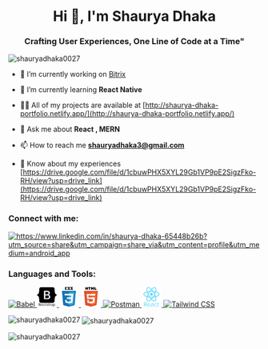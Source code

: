 <h1 align="center">Hi 👋, I'm Shaurya Dhaka</h1>
<h3 align="center">Crafting User Experiences, One Line of Code at a Time"
</h3>

<p align="left"> <img src="https://komarev.com/ghpvc/?username=shauryadhaka0027&label=Profile%20views&color=0e75b6&style=flat" alt="shauryadhaka0027" /> </p>

- 🔭 I’m currently working on [Bitrix](https://bitrix24skd.netlify.app/)

- 🌱 I’m currently learning **React Native**

- 👨‍💻 All of my projects are available at [http://shaurya-dhaka-portfolio.netlify.app/](http://shaurya-dhaka-portfolio.netlify.app/)

- 💬 Ask me about **React , MERN**

- 📫 How to reach me **shauryadhaka3@gmail.com**

- 📄 Know about my experiences [https://drive.google.com/file/d/1cbuwPHX5XYL29Gb1VP9pE2SigzFko-RH/view?usp=drive_link](https://drive.google.com/file/d/1cbuwPHX5XYL29Gb1VP9pE2SigzFko-RH/view?usp=drive_link)

<h3 align="left">Connect with me:</h3>
<p align="left">
<a href="https://linkedin.com/in/https://www.linkedin.com/in/shaurya-dhaka-65448b26b?utm_source=share&utm_campaign=share_via&utm_content=profile&utm_medium=android_app" target="blank"><img align="center" src="https://raw.githubusercontent.com/rahuldkjain/github-profile-readme-generator/master/src/images/icons/Social/linked-in-alt.svg" alt="https://www.linkedin.com/in/shaurya-dhaka-65448b26b?utm_source=share&utm_campaign=share_via&utm_content=profile&utm_medium=android_app" height="30" width="40" /></a>
</p>

<h3 align="left">Languages and Tools:</h3>
<p align="left">
  <a href="https://babeljs.io/" target="_blank" rel="noreferrer">
    <img src="https://www.vectorlogo.zone/logos/babeljs/babeljs-icon.svg" alt="Babel" width="40" height="40"/>
  </a>
  <a href="https://getbootstrap.com" target="_blank" rel="noreferrer">
    <img src="https://raw.githubusercontent.com/devicons/devicon/master/icons/bootstrap/bootstrap-plain-wordmark.svg" alt="Bootstrap" width="40" height="40"/>
  </a>
  <a href="https://www.w3schools.com/css/" target="_blank" rel="noreferrer">
    <img src="https://raw.githubusercontent.com/devicons/devicon/master/icons/css3/css3-original-wordmark.svg" alt="CSS3" width="40" height="40"/>
  </a>
  <a href="https://www.w3.org/html/" target="_blank" rel="noreferrer">
    <img src="https://raw.githubusercontent.com/devicons/devicon/master/icons/html5/html5-original-wordmark.svg" alt="HTML5" width="40" height="40"/>
  </a>
  <a href="https://postman.com" target="_blank" rel="noreferrer">
    <img src="https://www.vectorlogo.zone/logos/getpostman/getpostman-icon.svg" alt="Postman" width="40" height="40"/>
  </a>
  <a href="https://reactjs.org/" target="_blank" rel="noreferrer">
    <img src="https://raw.githubusercontent.com/devicons/devicon/master/icons/react/react-original-wordmark.svg" alt="React" width="40" height="40"/>
  </a>
  <a href="https://tailwindcss.com/" target="_blank" rel="noreferrer">
    <img src="https://www.vectorlogo.zone/logos/tailwindcss/tailwindcss-icon.svg" alt="Tailwind CSS" width="40" height="40"/>
  </a>
</p>


<p><img align="left" src="https://github-readme-stats.vercel.app/api/top-langs?username=shauryadhaka0027&show_icons=true&locale=en&layout=compact" alt="shauryadhaka0027" /></p>

<p>&nbsp;<img align="center" src="https://github-readme-stats.vercel.app/api?username=shauryadhaka0027&show_icons=true&locale=en" alt="shauryadhaka0027" /></p>

<p><img align="center" src="https://github-readme-streak-stats.herokuapp.com/?user=shauryadhaka0027&" alt="shauryadhaka0027" /></p>
